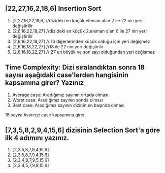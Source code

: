 ## [22,27,16,2,18,6] Insertion Sort

1. [2,27,16,22,18,6] //dizideki en küçük eleman olan 2 ile 22 nin yeri değiştirilir
2. [2,6,16,22,18,27] //dizideki en küçük 2.eleman olan 6 ile 27 nin yeri değiştirilir
3. [2,6,16,22,18,27] // 16 diğerlerinden küçük olduğu için yeri değişmez
4. [2,6,16,18,22,27] //18 ile 22 nin yeri değiştirilir
5. [2,6,16,18,22,27] // 27 en büyük ve son sayı olduğundan yeri değişmez

## Time Complexity: Dizi sıralandıktan sonra 18 sayısı aşağıdaki case'lerden hangisinin kapsamına girer? Yazınız

1. Average case: Aradığımız sayının ortada olması
2. Worst case: Aradığımız sayının sonda olması
3. Best case: Aradığımız sayının dizinin en başında olması.

18 sayısı Avarege case kapsamına girer.

## [7,3,5,8,2,9,4,15,6] dizisinin Selection Sort'a göre ilk 4 adımını yazınız.

1. [2,3,5,8,7,9,4,15,6]
2. [2,3,5,8,7,9,4,15,6]
3. [2,3,4,8,7,9,5,15,6]
4. [2,3,4,5,7,9,8,15,6]